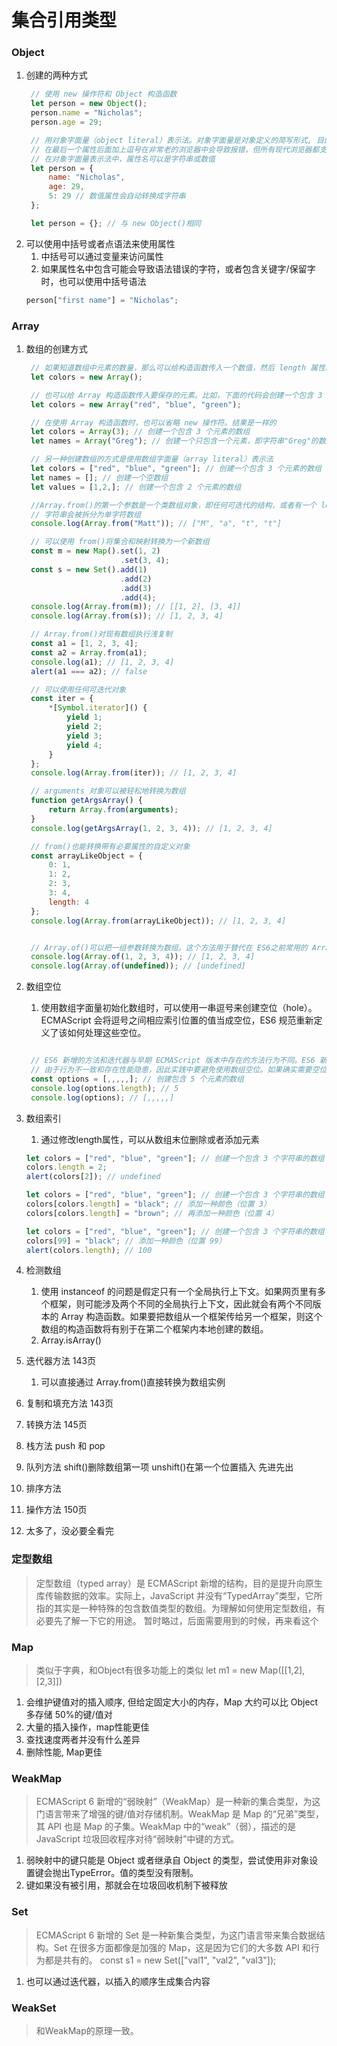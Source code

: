 # 集合引用类型

### Object
1. 创建的两种方式
   ```javascript
    // 使用 new 操作符和 Object 构造函数
    let person = new Object(); 
    person.name = "Nicholas"; 
    person.age = 29;

    // 用对象字面量（object literal）表示法。对象字面量是对象定义的简写形式, 目的是为了简化包含大量属性的对象的创建
    // 在最后一个属性后面加上逗号在非常老的浏览器中会导致报错，但所有现代浏览器都支持这种写法
    // 在对象字面量表示法中，属性名可以是字符串或数值
    let person = { 
        name: "Nicholas", 
        age: 29,
        5: 29 // 数值属性会自动转换成字符串
    };

    let person = {}; // 与 new Object()相同
   ```
2. 可以使用中括号或者点语法来使用属性
   1. 中括号可以通过变量来访问属性
   2. 如果属性名中包含可能会导致语法错误的字符，或者包含关键字/保留字时，也可以使用中括号语法
    ```javascript
    person["first name"] = "Nicholas";
    ```
### Array
1. 数组的创建方式
   ```javascript
    // 如果知道数组中元素的数量，那么可以给构造函数传入一个数值，然后 length 属性就会被自动创建并设置为这个值
    let colors = new Array();

    // 也可以给 Array 构造函数传入要保存的元素。比如，下面的代码会创建一个包含 3 个字符串值的数组
    let colors = new Array("red", "blue", "green");

    // 在使用 Array 构造函数时，也可以省略 new 操作符。结果是一样的
    let colors = Array(3); // 创建一个包含 3 个元素的数组
    let names = Array("Greg"); // 创建一个只包含一个元素，即字符串"Greg"的数组

    // 另一种创建数组的方式是使用数组字面量（array literal）表示法
    let colors = ["red", "blue", "green"]; // 创建一个包含 3 个元素的数组
    let names = []; // 创建一个空数组
    let values = [1,2,]; // 创建一个包含 2 个元素的数组

    //Array.from()的第一个参数是一个类数组对象，即任何可迭代的结构，或者有一个 length 属性和可索引元素的结构
    // 字符串会被拆分为单字符数组
    console.log(Array.from("Matt")); // ["M", "a", "t", "t"]

    // 可以使用 from()将集合和映射转换为一个新数组
    const m = new Map().set(1, 2) 
                        .set(3, 4); 
    const s = new Set().add(1) 
                        .add(2) 
                        .add(3) 
                        .add(4); 
    console.log(Array.from(m)); // [[1, 2], [3, 4]] 
    console.log(Array.from(s)); // [1, 2, 3, 4]

    // Array.from()对现有数组执行浅复制
    const a1 = [1, 2, 3, 4]; 
    const a2 = Array.from(a1); 
    console.log(a1); // [1, 2, 3, 4] 
    alert(a1 === a2); // false

    // 可以使用任何可迭代对象
    const iter = { 
        *[Symbol.iterator]() { 
            yield 1; 
            yield 2; 
            yield 3; 
            yield 4; 
        } 
    }; 
    console.log(Array.from(iter)); // [1, 2, 3, 4]

    // arguments 对象可以被轻松地转换为数组
    function getArgsArray() { 
        return Array.from(arguments); 
    } 
    console.log(getArgsArray(1, 2, 3, 4)); // [1, 2, 3, 4]

    // from()也能转换带有必要属性的自定义对象
    const arrayLikeObject = { 
        0: 1, 
        1: 2, 
        2: 3, 
        3: 4, 
        length: 4 
    }; 
    console.log(Array.from(arrayLikeObject)); // [1, 2, 3, 4]


    // Array.of()可以把一组参数转换为数组。这个方法用于替代在 ES6之前常用的 Array.prototype. slice.call(arguments)，一种异常笨拙的将 arguments 对象转换为数组的写法
    console.log(Array.of(1, 2, 3, 4)); // [1, 2, 3, 4] 
    console.log(Array.of(undefined)); // [undefined]

   ```
2. 数组空位
   1. 使用数组字面量初始化数组时，可以使用一串逗号来创建空位（hole）。ECMAScript 会将逗号之间相应索引位置的值当成空位，ES6 规范重新定义了该如何处理这些空位。
   ```javascript

    // ES6 新增的方法和迭代器与早期 ECMAScript 版本中存在的方法行为不同。ES6 新增方法普遍将这些空位当成存在的元素，只不过值为 undefined
    // 由于行为不一致和存在性能隐患，因此实践中要避免使用数组空位。如果确实需要空位，则可以显式地用 undefined 值代替。
    const options = [,,,,,]; // 创建包含 5 个元素的数组
    console.log(options.length); // 5 
    console.log(options); // [,,,,,]
   ``` 
3. 数组索引
   1. 通过修改length属性，可以从数组末位删除或者添加元素
    ```javascript
    let colors = ["red", "blue", "green"]; // 创建一个包含 3 个字符串的数组
    colors.length = 2; 
    alert(colors[2]); // undefined

    let colors = ["red", "blue", "green"]; // 创建一个包含 3 个字符串的数组
    colors[colors.length] = "black"; // 添加一种颜色（位置 3）
    colors[colors.length] = "brown"; // 再添加一种颜色（位置 4）

    let colors = ["red", "blue", "green"]; // 创建一个包含 3 个字符串的数组
    colors[99] = "black"; // 添加一种颜色（位置 99）
    alert(colors.length); // 100

    ```

4. 检测数组
   1. 使用 instanceof 的问题是假定只有一个全局执行上下文。如果网页里有多个框架，则可能涉及两个不同的全局执行上下文，因此就会有两个不同版本的 Array 构造函数。如果要把数组从一个框架传给另一个框架，则这个数组的构造函数将有别于在第二个框架内本地创建的数组。
   2. Array.isArray()
5. 迭代器方法   143页
   1. 可以直接通过 Array.from()直接转换为数组实例
6. 复制和填充方法   143页
7. 转换方法 145页 
8. 栈方法  push 和 pop
9. 队列方法 shift()删除数组第一项  unshift()在第一个位置插入  先进先出
10. 排序方法
11. 操作方法  150页
12. 太多了，没必要全看完

### 定型数组
> 定型数组（typed array）是 ECMAScript 新增的结构，目的是提升向原生库传输数据的效率。实际上，JavaScript 并没有“TypedArray”类型，它所指的其实是一种特殊的包含数值类型的数组。为理解如何使用定型数组，有必要先了解一下它的用途。
> 暂时略过，后面需要用到的时候，再来看这个

### Map
> 类似于字典，和Object有很多功能上的类似 let m1 = new Map([[1,2], [2,3]])
1. 会维护键值对的插入顺序, 但给定固定大小的内存，Map 大约可以比 Object 多存储 50%的键/值对
2. 大量的插入操作，map性能更佳
3. 查找速度两者并没有什么差异
4. 删除性能, Map更佳

### WeakMap
> ECMAScript 6 新增的“弱映射”（WeakMap）是一种新的集合类型，为这门语言带来了增强的键/值对存储机制。WeakMap 是 Map 的“兄弟”类型，其 API 也是 Map 的子集。WeakMap 中的“weak”（弱），描述的是 JavaScript 垃圾回收程序对待“弱映射”中键的方式。
1. 弱映射中的键只能是 Object 或者继承自 Object 的类型，尝试使用非对象设置键会抛出TypeError。值的类型没有限制。
2. 键如果没有被引用，那就会在垃圾回收机制下被释放

### Set
> ECMAScript 6 新增的 Set 是一种新集合类型，为这门语言带来集合数据结构。Set 在很多方面都像是加强的 Map，这是因为它们的大多数 API 和行为都是共有的。 const s1 = new Set(["val1", "val2", "val3"]);
1. 也可以通过迭代器，以插入的顺序生成集合内容

### WeakSet
> 和WeakMap的原理一致。
